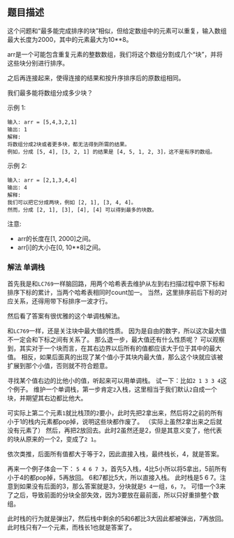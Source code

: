 ## 题目描述
这个问题和“最多能完成排序的块”相似，但给定数组中的元素可以重复，输入数组最大长度为2000，其中的元素最大为10**8。

arr是一个可能包含重复元素的整数数组，我们将这个数组分割成几个“块”，并将这些块分别进行排序。

之后再连接起来，使得连接的结果和按升序排序后的原数组相同。

我们最多能将数组分成多少块？

示例 1:
```
输入: arr = [5,4,3,2,1]
输出: 1
解释:
将数组分成2块或者更多块，都无法得到所需的结果。
例如，分成 [5, 4], [3, 2, 1] 的结果是 [4, 5, 1, 2, 3]，这不是有序的数组。
``` 
示例 2:
```
输入: arr = [2,1,3,4,4]
输出: 4
解释:
我们可以把它分成两块，例如 [2, 1], [3, 4, 4]。
然而，分成 [2, 1], [3], [4], [4] 可以得到最多的块数。 
```
注意:
- arr的长度在[1, 2000]之间。
- arr[i]的大小在[0, 10**8]之间。

### 解法 单调栈
首先我是和`LC769`一样脑回路，用两个哈希表去维护从左到右扫描过程中原下标和排序下标的累计，当两个哈希表相同时count加一。
当然，这里排序前后下标的对应关系，还得用带下标排序一波才行。

然后看了答案有很优雅的这个单调栈解法。

和`LC769`一样，还是关注块中最大值的性质。
因为是自由的数字，所以这次最大值不一定会和下标之间有关系了。
那么退一步，最大值还有什么性质呢？
可以观察到，其实对于一个块而言，在其右边界以后所有的值都应该大于位于其中的最大值。
相反，如果后面真的出现了某个值小于其块内最大值，那么这个块就应该被扩展到那个小值，否则就不符合题意。

寻找某个值右边的比他小的值，听起来可以用单调栈。
试一下：比如`2 1 3 3 4`这个例子。
维护一个单调栈，第一步肯定`2`入栈，这里相当于我们默认`2`自成一个块，并期望其右边都比他大。

可实际上第二个元素`1`就比栈顶的`2`要小，此时先把2拿出来，然后将2之前的所有小于1的栈内元素都pop掉，说明这些块都作废了。
（实际上虽然2拿出来之后就没有元素了）
然后，再把2放回去。此时2虽然还是2，但是其意义变了，他代表的块从原来的一个2，变成了`2 1`。

依次类推，后面所有值都大于等于2，因此直接入栈，最终栈长，4，就是答案。

再来一个例子体会一下：
`5 4 6 7 3`，首先5入栈，4比5小所以将5拿出，5前所有小于4的都pop掉，5再放回。
6和7都比5大，所以直接入栈。
此时栈是5 6 7。注意到如果没有后面的3，那么答案就是3，分块就是`5 4`一组，`6`，`7`。
可惜一个3来了之后，导致前面的分块全部失效，因为3要放在最前面，所以只好重排整个数组。

此时栈的行为就是弹出7，然后栈中剩余的5和6都比3大因此都被弹出，7再放回。
此时栈只有7一个元素，而栈长1也就是答案了。
